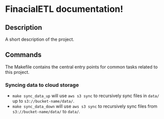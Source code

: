 # FinacialETL documentation!

## Description

A short description of the project.

## Commands

The Makefile contains the central entry points for common tasks related to this project.

### Syncing data to cloud storage

* `make sync_data_up` will use `aws s3 sync` to recursively sync files in `data/` up to `s3://bucket-name/data/`.
* `make sync_data_down` will use `aws s3 sync` to recursively sync files from `s3://bucket-name/data/` to `data/`.


